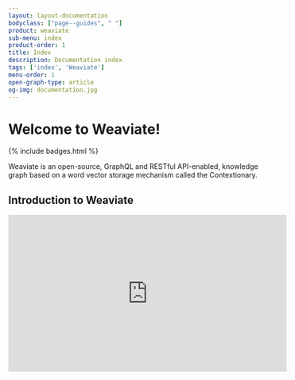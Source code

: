```yaml
---
layout: layout-documentation
bodyclass: ["page--guides", " "]
product: weaviate
sub-menu: index
product-order: 1
title: Index
description: Documentation index
tags: ['index', 'Weaviate']
menu-order: 1
open-graph-type: article
og-img: documentation.jpg
---
```


# Welcome to Weaviate!

{% include badges.html %}

Weaviate is an open-source, GraphQL and RESTful API-enabled, knowledge graph based on a word vector storage mechanism called the Contextionary.

## Introduction to Weaviate

<p><iframe width="560" height="315" src="https://www.youtube.com/embed/ImuofO5V0Cc" frameborder="0" allow="accelerometer; autoplay; encrypted-media; gyroscope; picture-in-picture" allowfullscreen></iframe></p>
